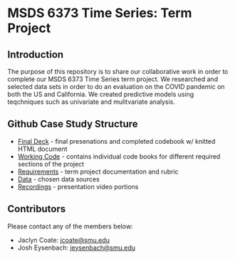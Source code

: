 # MSDS 6373 Time Series: Term Project

## Introduction
The purpose of this repository is to share our collaborative work in order to complete our MSDS 6373 Time Series term project. We researched and selected data sets in order to do an evaluation on the COVID pandemic on both the US and California. We created predictive models using teqchniques such as univariate and mulitvariate analysis.

## Github Case Study Structure
* [Final Deck] - final presenations and completed codebook w/ knitted HTML document
* [Working Code] - contains individual code books for different required sections of the project
* [Requirements] - term project documentation and rubric
* [Data] - chosen data sources
* [Recordings] - presentation video portions

## Contributors
Please contact any of the members below: 
 - Jaclyn Coate: jcoate@smu.edu 
 - Josh Eysenbach: jeysenbach@smu.edu

 [Final Deck]: <https://github.com/JaclynCoate/6373_Time_Series/tree/master/TermProject/FinalDeck>
 [Working Code]: <https://github.com/JaclynCoate/6373_Time_Series/tree/master/TermProject/WorkingCode>
 [Requirements]: <https://github.com/JaclynCoate/6373_Time_Series/tree/master/TermProject/Requirements>
 [Data]: <https://github.com/JaclynCoate/6373_Time_Series/tree/master/TermProject/Data>
 [Recordings]: <https://github.com/JaclynCoate/6373_Time_Series/tree/master/TermProject/Recordings>
